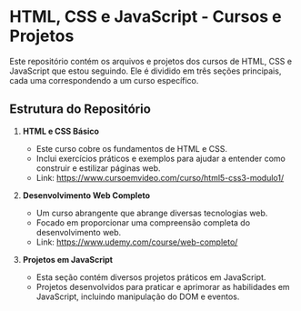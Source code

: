 # HTML, CSS e JavaScript - Cursos e Projetos

Este repositório contém os arquivos e projetos dos cursos de HTML, CSS e JavaScript que estou seguindo. Ele é dividido em três seções principais, cada uma correspondendo a um curso específico.

## Estrutura do Repositório

1. **HTML e CSS Básico**
   - Este curso cobre os fundamentos de HTML e CSS.
   - Inclui exercícios práticos e exemplos para ajudar a entender como construir e estilizar páginas web.
   - Link: https://www.cursoemvideo.com/curso/html5-css3-modulo1/

2. **Desenvolvimento Web Completo**
   - Um curso abrangente que abrange diversas tecnologias web.
   - Focado em proporcionar uma compreensão completa do desenvolvimento web.
   - Link: https://www.udemy.com/course/web-completo/

3. **Projetos em JavaScript**
   - Esta seção contém diversos projetos práticos em JavaScript.
   - Projetos desenvolvidos para praticar e aprimorar as habilidades em JavaScript, incluindo manipulação do DOM e eventos.
